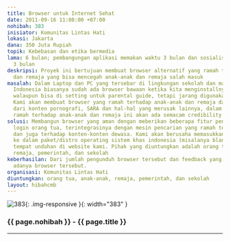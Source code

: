 ```yaml
---
title: Browser untuk Internet Sehat
date: 2011-09-16 11:08:00 +07:00
nohibah: 383
inisiator: Komunitas Lintas Hati
lokasi: Jakarta
dana: 350 Juta Rupiah
topik: Kebebasan dan etika bermedia
lama: 6 bulan; pembangungan aplikasi memakan waktu 3 bulan dan sosialisasi selama
  3 bulan
deskripsi: Proyek ini bertujuan membuat browser alternatif yang ramah terhadap anak-anak
  dan remaja yang bisa mencegah anak-anak dan remaja salah masuk
masalah: Dalam Laptop dan PC yang tersebar di lingkungan sekolah dan masyarakat di
  Indonesia biasanya sudah ada browser bawaan ketika kita menginstallnya. Sayangnya
  walaupun bisa di setting untuk parental guide, tetapi jarang digunakan karena rumit.
  Kami akan membuat browser yang ramah terhadap anak-anak dan remaja dan menjauhkan
  dari konten pornografi, SARA dan hal-hal yang merusak lainnya, dalam browser yang
  ramah terhadap anak-anak dan remaja ini akan ada semacam credibility meter.
solusi: Membangun browser yang aman dengan meberikan beberapa fitur penting, misalanya
  login orang tua, terintegrasinya dengan mesin pencarian yang ramah terhadap anak
  dan juga terhadap konten-konten dewasa. Kami akan berusaha memasukkan browser ini
  ke dalam paket/distro operating sistem khas indonesia (misalanya blankon) dan menyediakan
  tempat unduhan di website kami. Pihak yang diuntungkan adalah orang tua, anak-anak,
  remaja, pemerintah, dan sekolah
keberhasilan: Dari jumlah pengunduh browser tersebut dan feedback yang didapat dari
  adanya browser tersebut.
organisasi: Komunitas Lintas Hati
diuntungkan: orang tua, anak-anak, remaja, pemerintah, dan sekolah
layout: hibahcmb
---
```


![383](/static/img/hibahcmb/383.png){: .img-responsive }{: width="383" }

### {{ page.nohibah }} - {{ page.title }}

---
